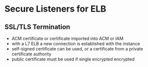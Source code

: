 # Secure Listeners for ELB

## SSL/TLS Termination

- ACM certificate or certificate imported into ACM or IAM
- with a L7 ELB a new connection is established with the instance
- self-signed certificate can be used, or a certificate from a private certificate authority
- public certificate must be used if single encrypted encrypted
